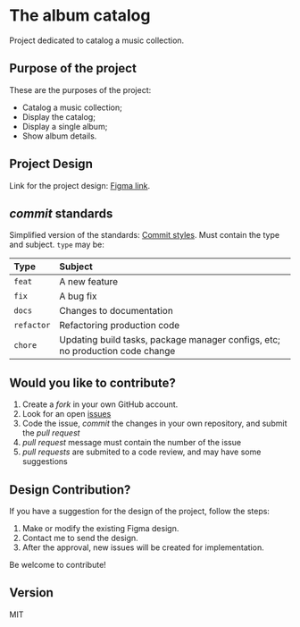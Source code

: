 # The album catalog

Project dedicated to catalog a music collection.

## Purpose of the project

These are the purposes of the project:

 - Catalog a music collection;
 - Display the catalog;
 - Display a single album;
 - Show album details.

## Project Design

Link for the project design: [Figma link](https://www.figma.com/file/oSj29DV44xGPkDWU6XuBLt/Website%3A-Game-Catalogue-Website-Wireframe-(Community)?node-id=3867%3A5166&t=ztZ61x5Ege0Z8QUj-0).

## _commit_ standards

Simplified version of the standards: [Commit styles](https://udacity.github.io/git-styleguide/). Must contain the type and subject. `type` may be:

| Type | Subject |
| :--- | :--- |
| `feat` | A new feature |
| `fix` | A bug fix |
| `docs` | Changes to documentation |
| `refactor` | Refactoring production code |
| `chore` | Updating build tasks, package manager configs, etc; no production code change |

## Would you like to contribute?

1. Create a _fork_ in your own GitHub account.
2. Look for an open [issues](https://github.com/brunogarcia84/album-catalog/issues)
3. Code the issue, _commit_ the changes in your own repository, and submit the _pull request_
4. _pull request_ message must contain the number of the issue
5. _pull requests_ are submited to a code review, and may have some suggestions

## Design Contribution?

If you have a suggestion for the design of the project, follow the steps:

1. Make or modify the existing Figma design.
2. Contact me to send the design.
3. After the approval, new issues will be created for implementation.

Be welcome to contribute!

## Version

MIT
